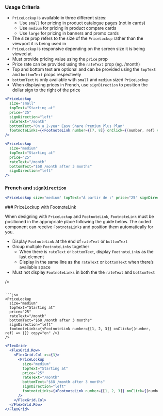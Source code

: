 ### Usage Criteria

- `PriceLockup` is available in three different sizes:
  - Use `small` for pricing in product catalogue pages (not in cards)
  - Use `medium` for pricing in product compare cards
  - Use `large` for pricing in banners and promo cards
- The size prop refers to the size of the `PriceLockup` rather than the viewport it is being used in
- `PriceLockup` is responsive depending on the screen size it is being viewed at
- Must provide pricing value using the `price` prop
- Price rate can be provided using the `rateText` prop (eg. /month)
- Top and bottom text are optional and can be provided using the `topText` and `bottomText` props respectively
- `bottomText` is only available with `small` and `medium` sized `PriceLockup`
- When displaying prices in French, use `signDirection` to position the dollar sign to the right of the price

```jsx
<PriceLockup
  size="small"
  topText="Starting at"
  price="25"
  signDirection="left"
  rateText="/month"
  bottomText="On a 2-year Easy Share Premium Plus Plan"
  footnoteLinks={<FootnoteLink number={[7, 8]} onClick={(number, ref) => {}} copy="en" />}
/>
```

```jsx
<PriceLockup
  size="medium"
  topText="Starting at"
  price="25"
  rateText="/month"
  bottomText="$68 /month after 3 months"
  signDirection="left"
/>
```

### French and `signDirection`

```jsx
<PriceLockup size="medium" topText="À partir de :" price="25" signDirection="right" />
```

<div id="pricelockupWithFootnotelink"></div>
### PriceLockup with FootnoteLink

When designing with `PriceLockup` and `FootnoteLink`, `FootnoteLink` must be positioned in the appropriate place following the guide below. The coded component can receive `FootnoteLinks` and position them automatically for you.

- Display `FootnoteLink` at the end of `rateText` or `bottomText`
- Group multiple `FootnoteLinks` together
  - When there is `rateText` or `bottomText`, display `FootnoteLink`s as the last element
  - Display in the same line as the `rateText` or `bottomText` when there’s available space
- Must not display `FootnoteLinks` in both the the `rateText` and `bottomText`

/>

````

```jsx
<PriceLockup
  size="medium"
  topText="Starting at"
  price="25"
  rateText="/month"
  bottomText="$68 /month after 3 months"
  signDirection="left"
  footnoteLinks={<FootnoteLink number={[1, 2, 3]} onClick={(number, ref) => {}} copy="en" />}
/>
````

```jsx
<FlexGrid>
  <FlexGrid.Row>
    <FlexGrid.Col xs={3}>
      <PriceLockup
        size="medium"
        topText="Starting at"
        price="25"
        rateText="/month"
        bottomText="$68 /month after 3 months"
        signDirection="left"
        footnoteLinks={<FootnoteLink number={[1, 2, 3]} onClick={(number, ref) => {}} copy="en" />}
      />
    </FlexGrid.Col>
  </FlexGrid.Row>
</FlexGrid>
```
